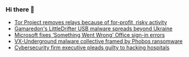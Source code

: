 ### Hi there 👋

<!--START_SECTION:feed-->
* [Tor Project removes relays because of for-profit, risky activity](https://www.bleepingcomputer.com/news/security/tor-project-removes-relays-because-of-for-profit-risky-activity/)
* [Gamaredon's LittleDrifter USB malware spreads beyond Ukraine](https://www.bleepingcomputer.com/news/security/gamaredons-littledrifter-usb-malware-spreads-beyond-ukraine/)
* [Microsoft fixes ‘Something Went Wrong’ Office sign-in errors](https://www.bleepingcomputer.com/news/microsoft/microsoft-fixes-something-went-wrong-office-sign-in-errors/)
* [VX-Underground malware collective framed by Phobos ransomware](https://www.bleepingcomputer.com/news/security/vx-underground-malware-collective-framed-by-phobos-ransomware/)
* [Cybersecurity firm executive pleads guilty to hacking hospitals](https://www.bleepingcomputer.com/news/security/cybersecurity-firm-executive-pleads-guilty-to-hacking-hospitals/)
<!--END_SECTION:feed-->

<!--
**frankenk/frankenk** is a ✨ _special_ ✨ repository because its `README.md` (this file) appears on your GitHub profile.

Here are some ideas to get you started:

- 🔭 I’m currently working on ...
- 🌱 I’m currently learning ...
- 👯 I’m looking to collaborate on ...
- 🤔 I’m looking for help with ...
- 💬 Ask me about ...
- 📫 How to reach me: ...
- 😄 Pronouns: ...
- ⚡ Fun fact: ...
-->



